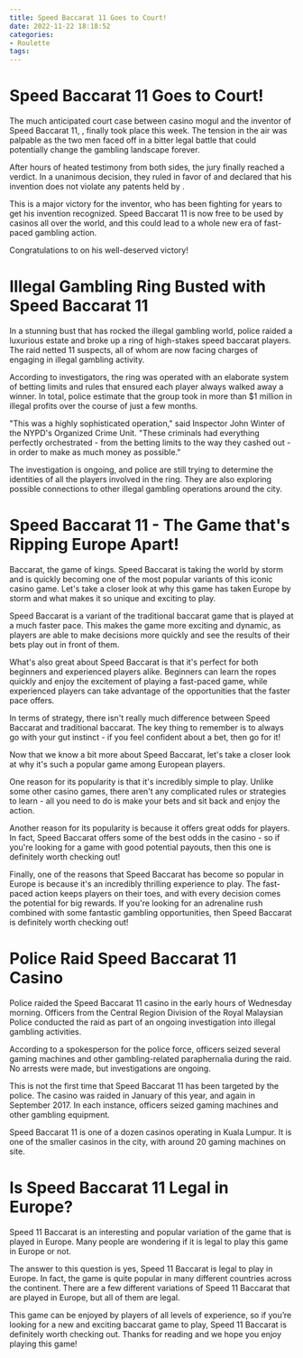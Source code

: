 ```yaml
---
title: Speed Baccarat 11 Goes to Court!
date: 2022-11-22 18:18:52
categories:
- Roulette
tags:
---
```



#  Speed Baccarat 11 Goes to Court!

The much anticipated court case between casino mogul <name> and the inventor of Speed Baccarat 11, <name>, finally took place this week. The tension in the air was palpable as the two men faced off in a bitter legal battle that could potentially change the gambling landscape forever.

After hours of heated testimony from both sides, the jury finally reached a verdict. In a unanimous decision, they ruled in favor of <name> and declared that his invention does not violate any patents held by <name>.

This is a major victory for the inventor, who has been fighting for years to get his invention recognized. Speed Baccarat 11 is now free to be used by casinos all over the world, and this could lead to a whole new era of fast-paced gambling action.

Congratulations to <name> on his well-deserved victory!

#  Illegal Gambling Ring Busted with Speed Baccarat 11

In a stunning bust that has rocked the illegal gambling world, police raided a luxurious estate and broke up a ring of high-stakes speed baccarat players. The raid netted 11 suspects, all of whom are now facing charges of engaging in illegal gambling activity.

According to investigators, the ring was operated with an elaborate system of betting limits and rules that ensured each player always walked away a winner. In total, police estimate that the group took in more than $1 million in illegal profits over the course of just a few months.

"This was a highly sophisticated operation," said Inspector John Winter of the NYPD's Organized Crime Unit. "These criminals had everything perfectly orchestrated - from the betting limits to the way they cashed out - in order to make as much money as possible."

The investigation is ongoing, and police are still trying to determine the identities of all the players involved in the ring. They are also exploring possible connections to other illegal gambling operations around the city.

#  Speed Baccarat 11 - The Game that's Ripping Europe Apart!

Baccarat, the game of kings. Speed Baccarat is taking the world by storm and is quickly becoming one of the most popular variants of this iconic casino game. Let's take a closer look at why this game has taken Europe by storm and what makes it so unique and exciting to play.

Speed Baccarat is a variant of the traditional baccarat game that is played at a much faster pace. This makes the game more exciting and dynamic, as players are able to make decisions more quickly and see the results of their bets play out in front of them.

What's also great about Speed Baccarat is that it's perfect for both beginners and experienced players alike. Beginners can learn the ropes quickly and enjoy the excitement of playing a fast-paced game, while experienced players can take advantage of the opportunities that the faster pace offers.

In terms of strategy, there isn't really much difference between Speed Baccarat and traditional baccarat. The key thing to remember is to always go with your gut instinct - if you feel confident about a bet, then go for it!

Now that we know a bit more about Speed Baccarat, let's take a closer look at why it's such a popular game among European players.

One reason for its popularity is that it's incredibly simple to play. Unlike some other casino games, there aren't any complicated rules or strategies to learn - all you need to do is make your bets and sit back and enjoy the action.

Another reason for its popularity is because it offers great odds for players. In fact, Speed Baccarat offers some of the best odds in the casino - so if you're looking for a game with good potential payouts, then this one is definitely worth checking out!

Finally, one of the reasons that Speed Baccarat has become so popular in Europe is because it's an incredibly thrilling experience to play. The fast-paced action keeps players on their toes, and with every decision comes the potential for big rewards. If you're looking for an adrenaline rush combined with some fantastic gambling opportunities, then Speed Baccarat is definitely worth checking out!

#  Police Raid Speed Baccarat 11 Casino 

Police raided the Speed Baccarat 11 casino in the early hours of Wednesday morning. Officers from the Central Region Division of the Royal Malaysian Police conducted the raid as part of an ongoing investigation into illegal gambling activities.

According to a spokesperson for the police force, officers seized several gaming machines and other gambling-related paraphernalia during the raid. No arrests were made, but investigations are ongoing.

This is not the first time that Speed Baccarat 11 has been targeted by the police. The casino was raided in January of this year, and again in September 2017. In each instance, officers seized gaming machines and other gambling equipment.

Speed Baccarat 11 is one of a dozen casinos operating in Kuala Lumpur. It is one of the smaller casinos in the city, with around 20 gaming machines on site.

#  Is Speed Baccarat 11 Legal in Europe?

Speed 11 Baccarat is an interesting and popular variation of the game that is played in Europe. Many people are wondering if it is legal to play this game in Europe or not.

The answer to this question is yes, Speed 11 Baccarat is legal to play in Europe. In fact, the game is quite popular in many different countries across the continent. There are a few different variations of Speed 11 Baccarat that are played in Europe, but all of them are legal.

This game can be enjoyed by players of all levels of experience, so if you’re looking for a new and exciting baccarat game to play, Speed 11 Baccarat is definitely worth checking out. Thanks for reading and we hope you enjoy playing this game!